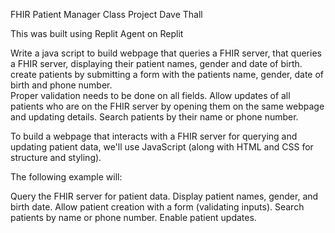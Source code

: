 FHIR Patient Manager Class Project Dave Thall

This was built using Replit Agent on Replit

Write a java script to build webpage that queries a FHIR server, 
that queries a FHIR server, displaying their patient names, gender and date of birth.
create patients by submitting a form with the patients name, gender, date of birth and phone number.  
Proper validation needs to be done on all fields. Allow updates of all patients who are on the FHIR server
by opening them on the same webpage and updating details. Search patients by their name or phone number.

To build a webpage that interacts with a FHIR server for querying and updating patient data, we'll use JavaScript 
(along with HTML and CSS for structure and styling). 

The following example will:

Query the FHIR server for patient data.
Display patient names, gender, and birth date.
Allow patient creation with a form (validating inputs).
Search patients by name or phone number.
Enable patient updates.




